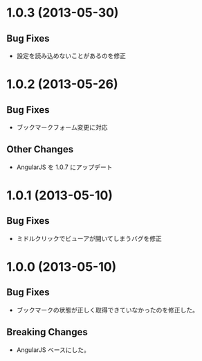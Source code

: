 1.0.3 (2013-05-30)
==========================
## Bug Fixes
* 設定を読み込めないことがあるのを修正



1.0.2 (2013-05-26)
==========================
## Bug Fixes
* ブックマークフォーム変更に対応

## Other Changes
* AngularJS を 1.0.7 にアップデート



1.0.1 (2013-05-10)
==========================
## Bug Fixes
* ミドルクリックでビューアが開いてしまうバグを修正



1.0.0 (2013-05-10)
==========================
## Bug Fixes
* ブックマークの状態が正しく取得できていなかったのを修正した。

## Breaking Changes
* AngularJS ベースにした。
